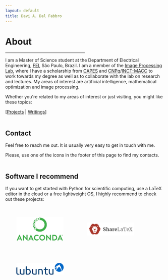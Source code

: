```yaml
---
layout: default
title: Davi A. Dal Fabbro
---
```

<!--<img align="left" width="150" hspace="20" src="assets/img/home/davi.jpg" usemap="#mapname">
<map name="mapname">
    <area shape="poly" coords="65,19,79,8,96,23,91,28,81,17,71,25" href="http://evo.shoryuken.com/" alt="EVO">
</map>-->
# About
<hr width="50%" align="left">  
I am a Master of Science student at the Department of Electrical Engineering, <a href="http://www2.fei.edu.br/internacional/en/welcome-to-fei/" target="_blank">FEI</a>, São Paulo, Brazil. I am a member of the <a href="http://fei.edu.br/~cet/ipl.html" target="_blank">Image Processing Lab</a>, where I have a scholarship from <a href="http://www.capes.gov.br/" target="_blank">CAPES</a> and <a href="http://www.cnpq.br/" target="_blank">CNPq</a>/<a href="https://macc.lncc.br/" target="_blank">INCT-MACC</a> to work towards my degree as well as to collaborate with the lab on research and lectures. My areas of interest are artificial intelligence, mathematical optimization and image processing.

Whether you're related to my areas of interest or just visiting, you might like these topics:

[[Projects](http://ddfabbro.com/projects.html) | [Writings](http://ddfabbro.com/writings.html)]
<br><br>
## Contact

Feel free to reach me out. It is usually very easy to get in touch with me. 

Please, use one of the icons in the footer of this page to find my contacts.
<br><br>
## Software I recommend

If you want to get started with Python for scientific computing, use a LaTeX editor in the cloud or a free lightweight OS, I highly recommend to check out these projects:

<a href="https://www.anaconda.com" target="_blank"><img src="assets/img/home/anaconda.jpg" alt="Anaconda" width="150" vspace="35" hspace="35" align="middle"></a>
<a href="https://www.sharelatex.com" target="_blank"><img src="assets/img/home/sharelatex.jpg" alt="ShareLaTeX" width="150" vspace="35" hspace="35" align="middle"></a>
<a href="https://wiki.ubuntu.com/Lubuntu" target="_blank"><img src="assets/img/home/lubuntu.jpg" alt="Lubuntu" width="150" vspace="35" hspace="35" align="middle"></a>
